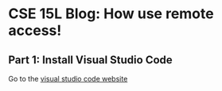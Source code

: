 
# CSE 15L Blog: How use remote access!

## Part 1: Install Visual Studio Code

Go to the [visual studio code website](https://code.visualstudio.com/download)